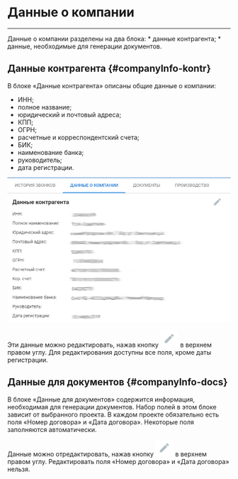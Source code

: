 # Данные о компании
<hr>
Данные о компании разделены на два блока:
* данные контрагента;
* данные, необходимые для генерации документов.

## Данные контрагента {#companyInfo-kontr}

В блоке «Данные контрагента» описаны общие данные о компании:
* ИНН;
* полное название;
* юридический и почтовый адреса;
* КПП;
* ОГРН;
* расчетные и корреспондентский счета;
* БИК;
* наименование банка;
* руководитель;
* дата регистрации.

![](/assets/company-info-kontr.png)

Эти данные можно редактировать, нажав кнопку ![](/assets/but-edit.png) в верхнем правом углу. Для редактирования доступны все поля, кроме даты регистрации.

## Данные для документов {#companyInfo-docs}

В блоке «Данные для документов» содержится информация, необходимая для генерации документов. Набор полей в этом блоке зависит от выбранного проекта. В каждом проекте обязательно есть поля «Номер договора» и «Дата договора». Некоторые поля заполняются автоматически.

Данные можно отредактировать, нажав кнопку ![](/assets/but-edit.png) в верхнем правом углу. Редактировать поля «Номер договора» и «Дата договора» нельзя.